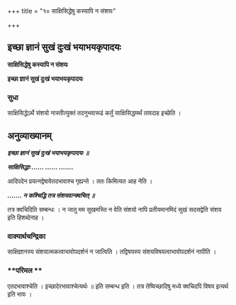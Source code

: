 +++
title = "१० साक्षिसिद्धेषु कस्यापि न संशयः"

+++


## इच्छा ज्ञानं सुखं दुःखं भयाभयकृपादयः

**साक्षिसिद्धेषु कस्यापि न संशयः**

**इच्छा ज्ञानं सुखं दुःखं भयाभयकृपादयः**

### **सुधा**

साक्षिसिद्धेऽर्थे संशयो नास्तीत्युक्तं तदनुभवारूढं कर्तुं साक्षिसिद्धमर्थं तावदाह इच्छेति ।

## **अनुव्याख्यानम्**

***इच्छा ज्ञानं सुखं दुःखं भयाभयकृपादयः ॥***

***साक्षिसिद्धाः ...... ...... .......***

आदिपदेन प्रयत्नद्वेषावेतदभावाश्च गृह्यन्ते । ततः किमित्यत आह नेति ।

***....... न कश्चिद्धि तत्र संशयवान्क्वचित् ॥***

तत्र क्वचिदिति सम्बन्धः । न जातु मम सुखमस्ति न वेति संशयो नापि प्रतीयमानमिदं सुखं सदसद्वेति संशय इति हिशब्देनाह ।

### **वाक्यार्थचन्द्रिका**

साक्षिज्ञानस्य संशयात्मकत्वाभावोपदर्शनं न जात्विति । तद्विषयस्य संशयविषयत्वाभावोपदर्शनं नापीति ।

### **परिमल **

एतदभावाश्चेति । इच्छादेरभावाश्चेत्यर्थः ॥ इति सम्बन्ध इति । तत्र तेष्विच्छादिषु मध्ये क्वचिदपि विषय इत्यर्थ इति भावः ।

